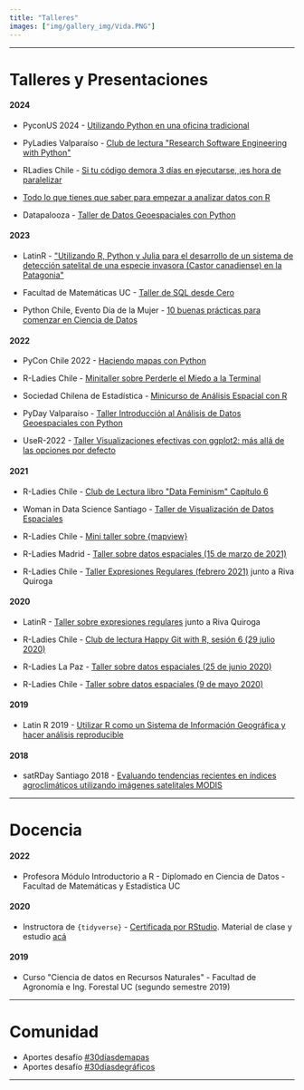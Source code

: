 ```yaml
---
title: "Talleres"
images: ["img/gallery_img/Vida.PNG"]
---
```


------

# Talleres y Presentaciones

#### 2024

- PyconUS 2024 - [Utilizando Python en una oficina tradicional](https://docs.google.com/presentation/d/1fIYSERJ9XXuxKbWG_MZpOr2-xSHCIV_G/edit?usp=drive_link&ouid=115843783799192934284&rtpof=true&sd=true)

- PyLadies Valparaíso - [Club de lectura "Research Software Engineering with Python"](https://github.com/pyladies-chile/pyladies-valpo-rse)

- RLadies Chile - [Si tu código demora 3 días en ejecutarse, ¡es hora de paralelizar](https://github.com/sporella/paralelo)

- [Todo lo que tienes que saber para empezar a analizar datos con R](https://github.com/sporella/r_intro)

- Datapalooza - [Taller de Datos Geoespaciales con Python](https://github.com/sporella/datapalooza_datos_geoespaciales)

#### 2023

- LatinR - ["Utilizando R, Python y Julia para el desarrollo de un sistema de detección satelital de una especie invasora (Castor canadiense) en la Patagonia"](https://github.com/sporella/latinr2023_castor)

- Facultad de Matemáticas UC - [Taller de SQL desde Cero](https://github.com/sporella/taller_sql)

- Python Chile, Evento Día de la Mujer - [10 buenas prácticas para comenzar en Ciencia de Datos](https://sporella.github.io/10_buenas_practicas_ds/#/title-slide)

#### 2022

- PyCon Chile 2022 - [Haciendo mapas con Python](https://github.com/sporella/mapas_con_python)

- R-Ladies Chile - [Minitaller sobre Perderle el Miedo a la Terminal](https://sporella.github.io/terminal_miedo/)

- Sociedad Chilena de Estadística - [Minicurso de Análisis Espacial con R](https://github.com/sporella/analisis_espacial_soche)

- PyDay Valparaíso - [Taller Introducción al Análisis de Datos Geoespaciales con Python](https://github.com/sporella/datos_geoespaciales_python)

- UseR-2022 - [Taller Visualizaciones efectivas con ggplot2: más allá de las opciones por defecto](https://github.com/sporella/user2022_mas_sobre_ggplot)

#### 2021

- R-Ladies Chile - [Club de Lectura libro "Data Feminism" Capítulo 6](https://github.com/sporella/data_feminism_06)

- Woman in Data Science Santiago - [Taller de Visualización de Datos Espaciales](https://github.com/sporella/wids2021)

- R-Ladies Chile - [Mini taller sobre {mapview}](https://github.com/sporella/mapview_demo)

- R-Ladies Madrid - [Taller sobre datos espaciales (15 de marzo de 2021)](https://github.com/sporella/datos_espaciales_madrid)

- R-Ladies Chile - [Taller Expresiones Regulares (febrero 2021)](https://github.com/rladieschile/taller-regex-2021) junto a Riva Quiroga

#### 2020

- LatinR - [Taller sobre expresiones regulares](https://github.com/rivaquiroga/latinr-taller-regex) junto a Riva Quiroga

- R-Ladies Chile - [Club de lectura Happy Git with R, sesión 6 (29 julio 2020)](https://github.com/sporella/clublectura6) 

- R-Ladies La Paz - [Taller sobre datos espaciales (25 de junio 2020)](https://github.com/sporella/datos_espaciales_lapaz)

- R-Ladies Chile - [Taller sobre datos espaciales (9 de mayo 2020)](https://www.meetup.com/es/rladies-concepcion/events/270358493/)


#### 2019

- Latin R 2019 - [Utilizar R como un Sistema de Información Geográfica y hacer análisis reproducible](https://github.com/sporella/latinR2019/blob/master/latinR.pdf)

#### 2018
- satRDay Santiago 2018 - [Evaluando tendencias recientes en índices agroclimáticos utilizando imágenes satelitales MODIS](https://github.com/sporella/satRdaysantiago2018/blob/master/StephanieOrellana_satRday.pdf)

---

# Docencia

#### 2022

- Profesora Módulo Introductorio a R - Diplomado en Ciencia de Datos - Facultad de Matemáticas y Estadística UC

#### 2020
- Instructora de `{tidyverse}` - [Certificada por RStudio](https://education.rstudio.com/trainers/people/orellana+stephanie/). 
Material de clase y estudio [acá](https://github.com/sporella/pivot)

#### 2019
- Curso "Ciencia de datos en Recursos Naturales" - Facultad de Agronomía e Ing. Forestal UC (segundo semestre 2019)

---

# Comunidad

- Aportes desafío [#30díasdemapas](https://github.com/sporella/30daymap)
- Aportes desafío [#30díasdegráficos](https://github.com/sporella/nightingale)


------


